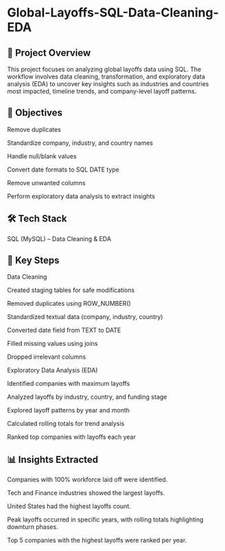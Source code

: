 # Global-Layoffs-SQL-Data-Cleaning-EDA

## 📌 Project Overview

This project focuses on analyzing global layoffs data using SQL. The workflow involves data cleaning, transformation, and exploratory data analysis (EDA) to uncover key insights such as industries and countries most impacted, timeline trends, and company-level layoff patterns.

## 🎯 Objectives

Remove duplicates

Standardize company, industry, and country names

Handle null/blank values

Convert date formats to SQL DATE type

Remove unwanted columns

Perform exploratory data analysis to extract insights

## 🛠️ Tech Stack

SQL (MySQL) – Data Cleaning & EDA

## 📂 Key Steps

Data Cleaning

Created staging tables for safe modifications

Removed duplicates using ROW_NUMBER()

Standardized textual data (company, industry, country)

Converted date field from TEXT to DATE

Filled missing values using joins

Dropped irrelevant columns

Exploratory Data Analysis (EDA)

Identified companies with maximum layoffs

Analyzed layoffs by industry, country, and funding stage

Explored layoff patterns by year and month

Calculated rolling totals for trend analysis

Ranked top companies with layoffs each year

## 📊 Insights Extracted

Companies with 100% workforce laid off were identified.

Tech and Finance industries showed the largest layoffs.

United States had the highest layoffs count.

Peak layoffs occurred in specific years, with rolling totals highlighting downturn phases.

Top 5 companies with the highest layoffs were ranked per year.
